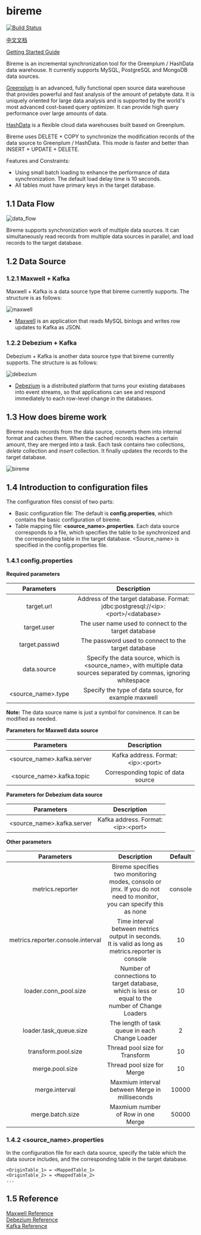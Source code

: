 # bireme

[![Build Status](https://travis-ci.org/HashDataInc/bireme.svg)](https://travis-ci.org/HashDataInc/bireme)

[中文文档](README_zh-cn.md)

[Getting Started Guide](docs/bireme_guide.md)

Bireme is an incremental synchronization tool for the Greenplum / HashData data warehouse. It currently supports MySQL, PostgreSQL and MongoDB data sources.

[Greenplum](http://greenplum.org/) is an advanced, fully functional open source data warehouse that provides powerful and fast analysis of the amount of petabyte data. It is uniquely oriented for large data analysis and is supported by the world's most advanced cost-based query optimizer. It can provide high query performance over large amounts of data.

[HashData](http://www.hashdata.cn) is a flexible cloud data warehouses built based on Greenplum.

Bireme uses DELETE + COPY to synchronize the modification records of the data source to Greenplum / HashData. This mode is faster and better than INSERT + UPDATE + DELETE.

Features and Constraints:

* Using small batch loading to enhance the performance of data synchronization. The default load delay time is 10 seconds.
* All tables must have primary keys in the target database.

## 1.1 Data Flow

![data_flow](docs/data_flow.png)

Bireme supports synchronization work of multiple data sources. It can simultaneously read records from multiple data sources in parallel, and load records to the target database.

## 1.2 Data Source

### 1.2.1 Maxwell + Kafka 

Maxwell + Kafka is a data source type that bireme currently supports. The structure is as follows:

![maxwell](docs/maxwell.png)

* [Maxwell](http://maxwells-daemon.io/) is an application that reads MySQL binlogs and writes row updates to Kafka as JSON.

### 1.2.2 Debezium + Kafka

Debezium + Kafka is another data source type that bireme currently supports. The structure is as follows:

![debezium](docs/debezium.png) 

* [Debezium](http://debezium.io/) is a distributed platform that turns your existing databases into event streams, so that  applications can see and respond immediately to each row-level change in the databases. 

## 1.3 How does bireme work

Bireme reads records from the data source, converts them into internal format and caches them. When the cached records reaches a certain amount, they are merged into a task. Each task contains two collections, *delete*  collection and *insert* collection. It finally updates the records to the target database.

![bireme](docs/bireme.png)

## 1.4 Introduction to configuration files

The configuration files consist of two parts:

* Basic configuration file: The default is **config.properties**, which contains the basic configuration of bireme.
* Table mapping file: **\<source_name\>.properties**. Each data source corresponds to a file, which specifies the table to be synchronized and the corresponding table in the target database. \<Source_name\> is specified in the config.properties file.

### 1.4.1 config.properties

**Required parameters**

|Parameters|Description|
|:---:|:---:|
|target.url|Address of the target database. Format:<br>jdbc:postgresql://\<ip\>:\<port\>/\<database\>|
|target.user|The user name used to connect to the target database|
|target.passwd|The password used to connect to the target database|
|data.source|Specify the data source, which is \<source_name\>, with multiple data sources separated by commas, ignoring whitespace|
|\<source_name\>.type|Specify the type of data source, for example maxwell|

**Note:** The data source name is just a symbol for convinence. It can be modified as needed.

**Parameters for Maxwell data source**

|Parameters|Description|
|:---:|:---:|
|\<source_name\>.kafka.server|Kafka address. Format:<br>\<ip\>:\<port\>|
|\<source_name\>.kafka.topic|Corresponding topic of data source|

**Parameters for Debezium data source**

|Parameters|Description|
|:---:|:---:|
|\<source_name\>.kafka.server|Kafka address. Format:<br>\<ip\>:\<port\>|

**Other parameters**

|Parameters|Description|Default|
|:---:|:---:|:---:|
|metrics.reporter|Bireme specifies two monitoring modes, consolo or jmx. If you do not need to monitor, you can specify this as none|console|
|metrics.reporter.console.interval|Time interval between metrics output in seconds. It is valid as long as metrics.reporter is console|10|
|loader.conn_pool.size|Number of connections to target database, which is less or equal to the number of Change Loaders|10|
|loader.task_queue.size|The length of task queue in each Change Loader|2|
|transform.pool.size|Thread pool size for Transform|10|
|merge.pool.size|Thread pool size for Merge|10|
|merge.interval|Maxmium interval between Merge in milliseconds|10000|
|merge.batch.size|Maxmium number of Row in one Merge|50000|

### 1.4.2 \<source_name\>.properties

In the configuration file for each data source, specify the table which the data source includes, and the corresponding table in the target database.

```
<OriginTable_1> = <MappedTable_1>
<OriginTable_2> = <MappedTable_2>
...
```

## 1.5 Reference

[Maxwell Reference](http://maxwells-daemon.io/)  
[Debezium Reference](http://debezium.io/)  
[Kafka Reference](http://kafka.apache.org/)
